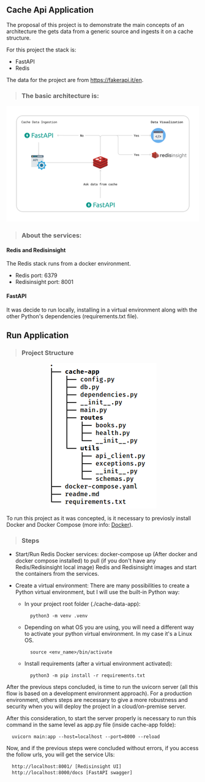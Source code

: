 ## Cache Api Application

The proposal of this project is to demonstrate the main concepts of an architecture the gets data from a generic source and ingests it on a cache structure.

For this project the stack is:
- FastAPI
- Redis

The data for the project are from https://fakerapi.it/en.

> ### The basic architecture is:

![Project architecture](https://github.com/bereoff/cache-api-application/blob/main/Cache-Api-App-Architecture.png)

> ### About the services:

#### Redis and Redisinsight 

The Redis stack runs from a docker environment.

- Redis port: 6379
- Redisinsight port: 8001

#### FastAPI

It was decide to run locally, installing in a virtual environment along with the other Python's dependencies (requirements.txt file).

## Run Application

> ### Project Structure

<p align="center">
  <img src="https://github.com/bereoff/cache-api-application/blob/main/project_directory_structure.png" />
</p>


To run this project as it was concepted, is it necessary to previosly install Docker and Docker Compose (more info: [Docker](https://docs.docker.com/engine/install/)).

> ### Steps
* Start/Run Redis Docker services: docker-compose up (After docker and docker compose installed) to pull (if you don't have any Redis/Redisinsight local image) Redis and Redisinsight images and start the containers from the services.
  
* Create a virtual environment: There are many possibilities to create a Python virtual environment, but I will use the built-in Python way:
  - In your project root folder (./cache-data-app):
    ```
      python3 -m venv .venv
    ```
  - Depending on what OS you are using, you will need a different way to activate your python virtual environment. In my case it's a Linux OS.
    ```
      source <env_name>/bin/activate
    ```
  - Install requirements (after a virtual environment activated):
    ```
      python3 -m pip install -r requirements.txt
    ```
After the previous steps concluded, is time to run the uvicorn server (all this flow is based on a development environment approach). For a production environment, others steps are necessary to give a more robustness and security when you will deploy the project in a cloud/on-premise server.

After this consideration, to start the server properly is necessary to run this command in the same level as app.py file (inside cache-app folde):
```
  uvicorn main:app --host=localhost --port=8000 --reload
```

Now, and if the previous steps were concluded without errors, if you access the follow urls, you will get the service UIs:
```
  http://localhost:8001/ [Redisinsight UI]
  http://localhost:8000/docs [FastAPI swagger]
```












